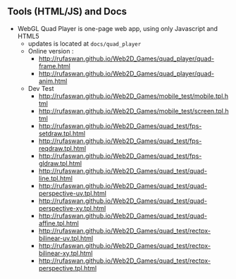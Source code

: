 ## Tools (HTML/JS) and Docs

* WebGL Quad Player is one-page web app, using only Javascript and HTML5
  * updates is located at `docs/quad_player`
  * Online version :
    * http://rufaswan.github.io/Web2D_Games/quad_player/quad-frame.html
    * http://rufaswan.github.io/Web2D_Games/quad_player/quad-anim.html
  * Dev Test
    * http://rufaswan.github.io/Web2D_Games/mobile_test/mobile.tpl.html
    * http://rufaswan.github.io/Web2D_Games/mobile_test/screen.tpl.html
    * http://rufaswan.github.io/Web2D_Games/quad_test/fps-setdraw.tpl.html
    * http://rufaswan.github.io/Web2D_Games/quad_test/fps-reqdraw.tpl.html
    * http://rufaswan.github.io/Web2D_Games/quad_test/fps-gldraw.tpl.html
    * http://rufaswan.github.io/Web2D_Games/quad_test/quad-line.tpl.html
    * http://rufaswan.github.io/Web2D_Games/quad_test/quad-perspective-uv.tpl.html
    * http://rufaswan.github.io/Web2D_Games/quad_test/quad-perspective-xy.tpl.html
    * http://rufaswan.github.io/Web2D_Games/quad_test/quad-affine.tpl.html
    * http://rufaswan.github.io/Web2D_Games/quad_test/rectpx-bilinear-uv.tpl.html
    * http://rufaswan.github.io/Web2D_Games/quad_test/rectpx-bilinear-xy.tpl.html
    * http://rufaswan.github.io/Web2D_Games/quad_test/rectpx-perspective.tpl.html

